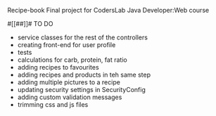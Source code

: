 Recipe-book
Final project for CodersLab Java Developer:Web course

#[[##]]# TO DO

- service classes for the rest of the controllers
- creating front-end for user profile
- tests
- calculations for carb, protein, fat ratio
- adding recipes to favourites
- adding recipes and products in teh same step
- adding multiple pictures to a recipe
- updating security settings in SecurityConfig
- adding custom validation messages
- trimming css and js files
